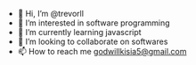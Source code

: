 - 👋 Hi, I’m @trevorll
- 👀 I’m interested in software programming
- 🌱 I’m currently learning javascript
- 💞️ I’m looking to collaborate on softwares
- 📫 How to reach me godwillkisia5@gmail.com

<!---
trevorll/trevorll is a ✨ special ✨ repository because its `README.md` (this file) appears on your GitHub profile.
You can click the Preview link to take a look at your changes.
--->
